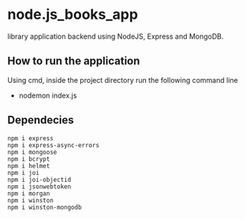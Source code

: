 # node.js_books_app
library application backend using NodeJS, Express and MongoDB.
## How to run the application
Using cmd, inside the project directory run the following command line
- nodemon index.js

## Dependecies
    npm i express
    npm i express-async-errors
    npm i mongoose
    npm i bcrypt
    npm i helmet
    npm i joi
    npm i joi-objectid
    npm i jsonwebtoken
    npm i morgan
    npm i winston
    npm i winston-mongodb
